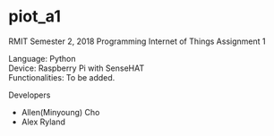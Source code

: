 # piot_a1
RMIT Semester 2, 2018 Programming Internet of Things Assignment 1<br/>

Language: Python<br/>
Device: Raspberry Pi with SenseHAT<br/>
Functionalities: To be added.<br/>

Developers
- Allen(Minyoung) Cho
- Alex Ryland
